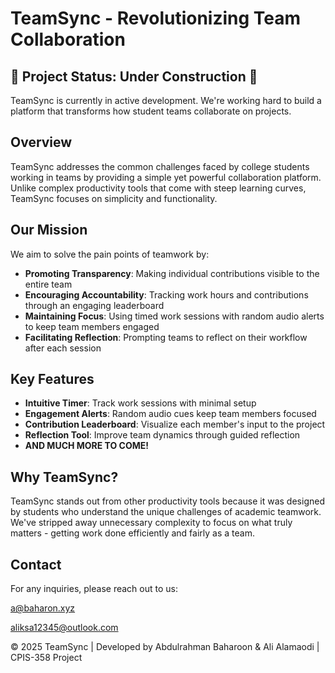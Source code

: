 # TeamSync - Revolutionizing Team Collaboration

## 🚧 Project Status: Under Construction 🚧

TeamSync is currently in active development. We're working hard to build a platform that transforms how student teams collaborate on projects.

## Overview

TeamSync addresses the common challenges faced by college students working in teams by providing a simple yet powerful collaboration platform. Unlike complex productivity tools that come with steep learning curves, TeamSync focuses on simplicity and functionality.

## Our Mission

We aim to solve the pain points of teamwork by:

- **Promoting Transparency**: Making individual contributions visible to the entire team
- **Encouraging Accountability**: Tracking work hours and contributions through an engaging leaderboard
- **Maintaining Focus**: Using timed work sessions with random audio alerts to keep team members engaged
- **Facilitating Reflection**: Prompting teams to reflect on their workflow after each session

## Key Features

- **Intuitive Timer**: Track work sessions with minimal setup
- **Engagement Alerts**: Random audio cues keep team members focused
- **Contribution Leaderboard**: Visualize each member's input to the project
- **Reflection Tool**: Improve team dynamics through guided reflection
- **AND MUCH MORE TO COME!**

## Why TeamSync?

TeamSync stands out from other productivity tools because it was designed by students who understand the unique challenges of academic teamwork. We've stripped away unnecessary complexity to focus on what truly matters - getting work done efficiently and fairly as a team.

## Contact

For any inquiries, please reach out to us:

a@baharon.xyz

aliksa12345@outlook.com

© 2025 TeamSync | Developed by Abdulrahman Baharoon & Ali Alamaodi | CPIS-358 Project
